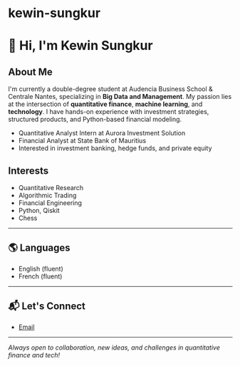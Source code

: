# kewin-sungkur

# 👋 Hi, I'm Kewin Sungkur

##  About Me

I'm currently a double-degree student at Audencia Business School & Centrale Nantes, specializing in **Big Data and Management**. My passion lies at the intersection of **quantitative finance**, **machine learning**, and **technology**. I have hands-on experience with investment strategies, structured products, and Python-based financial modeling.

-  Quantitative Analyst Intern at Aurora Investment Solution
-  Financial Analyst at State Bank of Mauritius
-  Interested in investment banking, hedge funds, and private equity


##  Interests

- Quantitative Research
- Algorithmic Trading
- Financial Engineering
- Python, Qiskit
- Chess

---

## 🌎 Languages

- English (fluent)
- French (fluent)

---

## 📬 Let's Connect

- [Email](kewinvsungkur@gmail.com)

---

_Always open to collaboration, new ideas, and challenges in quantitative finance and tech!_
